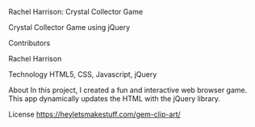 Rachel Harrison: Crystal Collector Game

Crystal Collector Game using jQuery

Contributors

Rachel Harrison

Technology
HTML5, CSS, Javascript, jQuery

About
In this project, I created a fun and interactive web browser game. This app dynamically updates the HTML with the jQuery library.

License
https://heyletsmakestuff.com/gem-clip-art/
